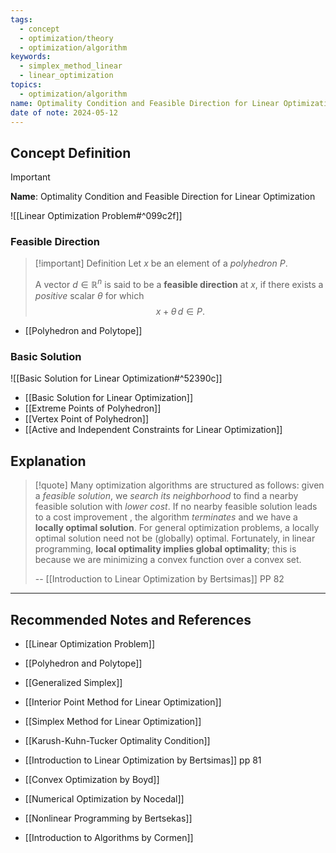 ```yaml
---
tags:
  - concept
  - optimization/theory
  - optimization/algorithm
keywords:
  - simplex_method_linear
  - linear_optimization
topics:
  - optimization/algorithm
name: Optimality Condition and Feasible Direction for Linear Optimization
date of note: 2024-05-12
---
```


## Concept Definition

>[!important]
>**Name**: Optimality Condition and Feasible Direction for Linear Optimization

![[Linear Optimization Problem#^099c2f]]

### Feasible Direction

>[!important] Definition
>Let $x$ be an element of a *polyhedron* $P$. 
>
>A vector $d\in \mathbb{R}^{n}$ is said to be a **feasible direction** at $x$, if there exists a *positive* scalar $\theta$ for which $$x + \theta\,d \in P.$$

- [[Polyhedron and Polytope]]

### Basic Solution 

![[Basic Solution for Linear Optimization#^52390c]]

- [[Basic Solution for Linear Optimization]]
- [[Extreme Points of Polyhedron]]
- [[Vertex Point of Polyhedron]]
- [[Active and Independent Constraints for Linear Optimization]]


## Explanation



>[!quote]
>Many optimization algorithms are structured as follows: given a *feasible solution*, we *search its neighborhood* to find a nearby feasible solution with *lower cost*. If no nearby feasible solution leads to a cost improvement , the algorithm *terminates* and we have a **locally optimal solution**. For general optimization problems, a locally optimal solution need not be (globally) optimal. Fortunately, in linear programming, **local optimality implies global optimality**; this is because we are minimizing a convex function over a convex set.
>
>-- [[Introduction to Linear Optimization by Bertsimas]] PP 82




-----------
##  Recommended Notes and References


- [[Linear Optimization Problem]]
- [[Polyhedron and Polytope]]
- [[Generalized Simplex]]
- [[Interior Point Method for Linear Optimization]]
- [[Simplex Method for Linear Optimization]]

- [[Karush-Kuhn-Tucker Optimality Condition]]

- [[Introduction to Linear Optimization by Bertsimas]] pp 81
- [[Convex Optimization by Boyd]]
- [[Numerical Optimization by Nocedal]]
- [[Nonlinear Programming by Bertsekas]]
- [[Introduction to Algorithms by Cormen]]
